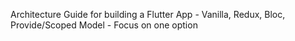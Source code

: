 Architecture Guide for building a Flutter App 
    - Vanilla, Redux, Bloc, Provide/Scoped Model
    - Focus on one option